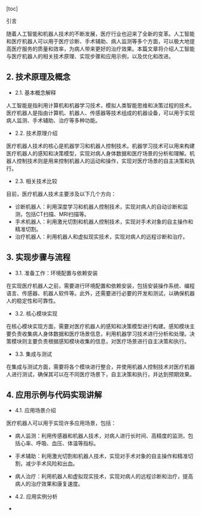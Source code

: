 
[toc]                    
                
                
引言

随着人工智能和机器人技术的不断发展，医疗行业也迎来了全新的变革。人工智能和医疗机器人可以用于医疗诊断、手术辅助、病人监测等多个方面，可以极大地提高医疗服务的质量和效率，为病人带来更好的治疗效果。本篇文章将介绍人工智能与医疗机器人的相关技术原理、实现步骤和应用示例，以及优化和改进。

## 2. 技术原理及概念

- 2.1. 基本概念解释

人工智能是指利用计算机和机器学习技术，模拟人类智能思维和决策过程的技术。医疗机器人是指由计算机、机器人、传感器等技术组成的机器设备，可以用于实现病人监测、手术辅助、治疗等多种功能。

- 2.2. 技术原理介绍

医疗机器人技术的核心是机器学习和机器人控制技术。机器学习技术可以用来构建医疗机器人的感知和决策模型，实现对病人身体数据和医疗场景的分析和理解。机器人控制技术则是用来控制机器人的运动和操作，实现对医疗场景的自主决策和执行。

- 2.3. 相关技术比较

目前，医疗机器人技术主要涉及以下几个方向：

- 诊断机器人：利用深度学习和机器人控制技术，实现对病人的自动诊断和监测，包括CT扫描、MRI扫描等。
- 手术机器人：利用激光切割和机器人控制技术，实现对手术对象的自主操作和精准切割。
- 治疗机器人：利用机器人和虚拟现实技术，实现对病人的远程诊断和治疗。

## 3. 实现步骤与流程

- 3.1. 准备工作：环境配置与依赖安装

在实现医疗机器人之前，需要进行环境配置和依赖安装，包括安装操作系统、编程语言、传感器、机器人软件等。此外，还需要进行必要的开发和测试，以确保机器人的稳定性和可靠性。

- 3.2. 核心模块实现

在核心模块实现方面，需要对医疗机器人的感知和决策模型进行构建。感知模块主要负责收集病人身体数据和医疗场景信息，利用机器学习技术进行分析和处理。决策模块则主要负责根据感知模块收集的信息，对医疗场景进行自主决策和执行。

- 3.3. 集成与测试

在集成与测试方面，需要将各个模块进行整合，并使用机器人控制技术对医疗机器人进行测试，确保其可以在不同医疗场景下，自主决策和执行，并达到预期效果。

## 4. 应用示例与代码实现讲解

- 4.1. 应用场景介绍

医疗机器人可以用于实现许多应用场景，包括：

- 病人监测：利用传感器和机器人技术，对病人进行长时间、高精度的监测，包括心率、呼吸、血压、体温等指标。
- 手术辅助：利用激光切割和机器人技术，实现对手术对象的自主操作和精准切割，减少手术风险和出血。
- 病人治疗：利用机器人和虚拟现实技术，实现对病人的远程诊断和治疗，提高病人的治疗效果和康复速度。

- 4.2. 应用实例分析

-

